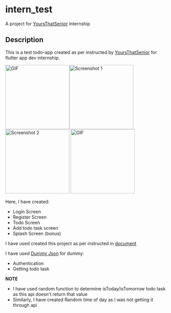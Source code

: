 # intern_test

A project for [YoursThatSenior](https://www.yoursthatsenior.com) internship

## Description

This is a test todo-app created as per instructed by [YoursThatSenior](https://www.yoursthatsenior.com) for flutter app dev internship.

<img src="https://github.com/TheCoderSuraj/yts_intern_test/blob/main/misc/show%20up.gif" alt="GIF" width="200" /><img src="https://github.com/TheCoderSuraj/yts_intern_test/blob/main/misc/sc1.png" alt="Screenshot 1" width="200" /> <img src="https://github.com/TheCoderSuraj/yts_intern_test/blob/main/misc/sc4.png" alt="Screenshot 2" width="200" /> <img src="https://github.com/TheCoderSuraj/yts_intern_test/blob/main/misc/sc6.png" alt="GIF" width="200" />

Here, I have created:

- Login Screen
- Register Screen
- Todo Screen
- Add todo task screen
- Splash Screen (bonus)

I have used created this project as per instructed in [document](https://docs.google.com/document/d/1pVyXOaXpMM1WSxexL2JRCHHzylTOwoIYT7rgV57MkSY/edit)

I have used [Dummy Json](https://dummyjson.com/docs) for dummy:

- Authentication
- Getting todo task

**NOTE**

- I have used random function to determine isToday/isTomorrow todo task as this api doesn't return that value
- Similarly, I have created Random time of day as I was not getting it through api
